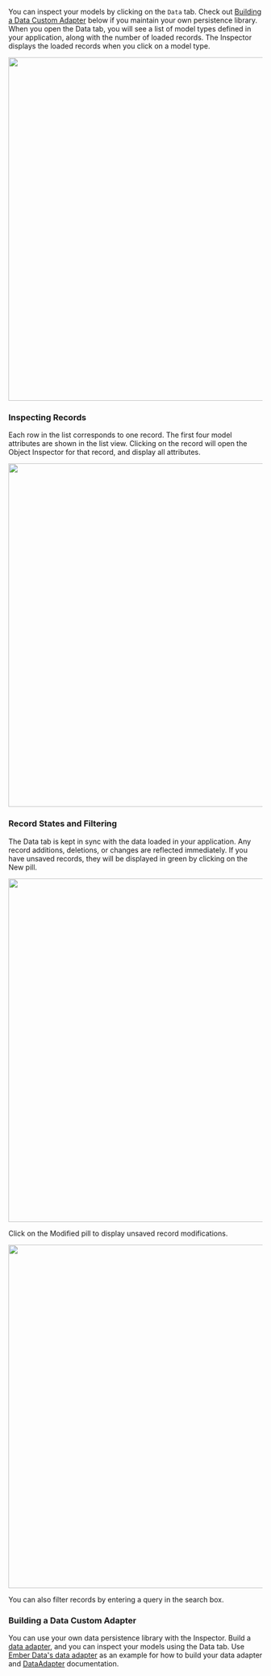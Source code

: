 You can inspect your models by clicking on the `Data` tab. Check out [Building a Data Custom Adapter](#toc_building-a-data-custom-adapter) below if you maintain your own persistence library. When you open the Data tab, you will see a list of model types defined
in your application, along with the number of loaded records.
The Inspector displays the loaded records when you click on a model type.

<img src="/images/guides/ember-inspector/data-screenshot.png" width="680"/>

### Inspecting Records

Each row in the list corresponds to one record. The first four model attributes are shown in the list view. Clicking on the record will open the Object Inspector for that record, and display all attributes.

<img src="/images/guides/ember-inspector/data-object-inspector.png"
width="680"/>

### Record States and Filtering

The Data tab is kept in sync with the data loaded in your application.
Any record additions, deletions, or changes are reflected immediately. If you have unsaved
records, they will be displayed in green by clicking on the New pill.

<img src="/images/guides/ember-inspector/data-new-records.png"
width="680"/>

Click on the Modified pill to display unsaved record modifications.

<img src="/images/guides/ember-inspector/data-modified-records.png"
width="680"/>

You can also filter records by entering a query in the search box.

### Building a Data Custom Adapter

You can use your own data persistence library with the Inspector. Build a [data adapter](https://github.com/emberjs/ember.js/blob/3ac2fdb0b7373cbe9f3100bdb9035dd87a849f64/packages/ember-extension-support/lib/data_adapter.js), and you can inspect your models
using the Data tab. Use [Ember Data's data adapter](https://github.com/emberjs/data/blob/d7988679590bff63f4d92c4b5ecab173bd624ebb/packages/ember-data/lib/system/debug/debug_adapter.js) as an example for how to build your data adapter and [DataAdapter](https://api.emberjs.com/ember/3.19/classes/DataAdapter) documentation.
